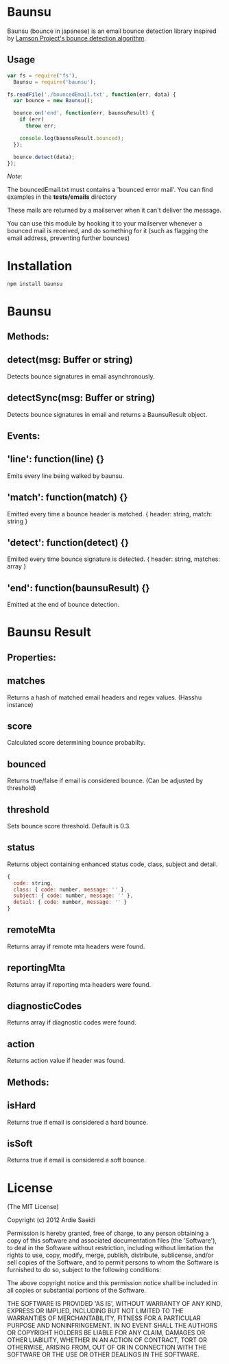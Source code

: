 Baunsu
======
Baunsu (bounce in japanese) is an email bounce detection library inspired by [Lamson Project's bounce detection algorithm](http://lamsonproject.org/blog/2009-07-09.html "Lamson Project's bounce detection algorithm").

Usage
------

```javascript
var fs = require('fs'),
  Baunsu = require('baunsu');

fs.readFile('./bouncedEmail.txt', function(err, data) {
  var bounce = new Baunsu();

  bounce.on('end', function(err, baunsuResult) {
    if (err)
      throw err;

    console.log(baunsuResult.bounced);
  });

  bounce.detect(data);
});
```

*Note*: 

The bouncedEmail.txt must contains a 'bounced error mail'. You can find examples in the **tests/emails** directory

These mails are returned by a mailserver when it can't deliver the message.

You can use this module by hooking it to your mailserver whenever a bounced mail is received, and do something for it (such as flagging the email address, preventing further bounces)

Installation
============
    npm install baunsu



Baunsu
===============

## Methods:

detect(msg: Buffer or string)
-------
Detects bounce signatures in email asynchronously.

detectSync(msg: Buffer or string)
-----------
Detects bounce signatures in email and returns a BaunsuResult object.


## Events:

'line': function(line) {}
--------------------------
Emits every line being walked by baunsu.

'match': function(match) {}
---------------------------
Emitted every time a bounce header is matched.
    { header: string, match: string }

'detect': function(detect) {}
-----------------------------
Emiited every time bounce signature is detected.
    { header: string, matches: array }

'end': function(baunsuResult) {}
--------------------------------
Emitted at the end of bounce detection.



Baunsu Result
================

## Properties:

matches
--------
Returns a hash of matched email headers and regex values. (Hasshu instance)

score
------
Calculated score determining bounce probabilty.

bounced
--------
Returns true/false if email is considered bounce. (Can be adjusted by threshold)

threshold
----------
Sets bounce score threshold. Default is 0.3.

status
-------
Returns object containing enhanced status code, class, subject and detail.

```javascript
{
  code: string,
  class: { code: number, message: '' },
  subject: { code: number, message: '' },
  detail: { code: number, message: '' }
}
```

remoteMta
----------
Returns array if remote mta headers were found.

reportingMta
-------------
Returns array if reporting mta headers were found.

diagnosticCodes
---------------
Returns array if diagnostic codes were found.

action
-------
Returns action value if header was found.


## Methods:

isHard
--------
Returns true if email is considered a hard bounce.

isSoft
--------
Returns true if email is considered a soft bounce.




License
=======
(The MIT License)

Copyright (c) 2012 Ardie Saeidi

Permission is hereby granted, free of charge, to any person obtaining a copy of this software and associated documentation files (the 'Software'), to deal in the Software without restriction, including without limitation the rights to use, copy, modify, merge, publish, distribute, sublicense, and/or sell copies of the Software, and to permit persons to whom the Software is furnished to do so, subject to the following conditions:

The above copyright notice and this permission notice shall be included in all copies or substantial portions of the Software.

THE SOFTWARE IS PROVIDED 'AS IS', WITHOUT WARRANTY OF ANY KIND, EXPRESS OR IMPLIED, INCLUDING BUT NOT LIMITED TO THE WARRANTIES OF MERCHANTABILITY, FITNESS FOR A PARTICULAR PURPOSE AND NONINFRINGEMENT. IN NO EVENT SHALL THE AUTHORS OR COPYRIGHT HOLDERS BE LIABLE FOR ANY CLAIM, DAMAGES OR OTHER LIABILITY, WHETHER IN AN ACTION OF CONTRACT, TORT OR OTHERWISE, ARISING FROM, OUT OF OR IN CONNECTION WITH THE SOFTWARE OR THE USE OR OTHER DEALINGS IN THE SOFTWARE.
